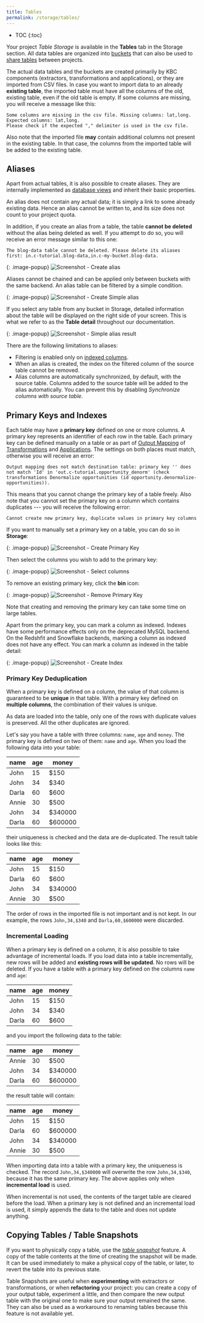 ```yaml
---
title: Tables
permalink: /storage/tables/
---
```


* TOC
{:toc}

Your project *Table Storage* is available in the **Tables** tab in the Storage section. 
All data tables are organized into [buckets](/storage/buckets/) that can also be 
used to [share tables](/storage/buckets/sharing/) between projects.

The actual data tables and the buckets are created primarily by KBC components (extractors, transformations 
and applications), or they are imported from CSV files. In case you want to import data to an already 
**existing table**, the imported table must have all the columns of the old, existing table, even if the old 
table is empty. If some columns are missing, you will receive a message like this:

    Some columns are missing in the csv file. Missing columns: lat,long. Expected columns: lat,long.
    Please check if the expected "," delimiter is used in the csv file.

Also note that the imported file **may** contain additional columns not present in the existing
table. In that case, the columns from the imported table will be added to the existing table.

## Aliases
Apart from actual tables, it is also possible to create aliases. They are internally implemented
as [database views](https://en.wikipedia.org/wiki/View_(SQL)) and inherit their basic properties.

An alias does not contain any actual data; it is simply a link to some already existing data.
Hence an alias cannot be written to, and its size does not count to your project quota.

In addition, if you create an alias from a table, the table **cannot be deleted** without the alias 
being deleted as well. If you attempt to do so, you will receive an error message similar to this one:

    The blog-data table cannot be deleted. Please delete its aliases first: in.c-tutorial.blog-data,in.c-my-bucket.blog-data.

{: .image-popup}
![Screenshot - Create alias](/storage/tables/create-alias.png)

Aliases cannot be chained and can be applied only between buckets with the same backend.
An alias table can be filtered by a simple condition.

{: .image-popup}
![Screenshot - Create Simple alias](/storage/tables/create-simple-alias.png)

If you select any table from any bucket in Storage, detailed information about the table will be displayed 
on the right side of your screen. This is what we refer to as the **Table detail** throughout our documentation.

{: .image-popup}
![Screenshot - Simple alias result](/storage/tables/create-simple-alias-result.png)

There are the following limitations to aliases:

- Filtering is enabled only on [indexed columns](/storage/tables/#primary-keys-and-indexes).
- When an alias is created, the index on the filtered column of the source table cannot be removed.
- Alias columns are automatically synchronized, by default, with the source table. Columns added to the source 
table will be added to the alias automatically.
You can prevent this by disabling *Synchronize columns with source table*.

## Primary Keys and Indexes
Each table may have a **primary key** defined on one or more columns. A primary key represents an
identifier of each row in the table. Each primary key can be defined manually on a table or as part of 
[Output Mapping](/manipulation/transformations/mappings/#output-mapping) of 
[Transformations](/manipulation/transformations/) and [Applications](/manipulation/applications/). 
The settings on both places must match, otherwise you will receive an error:

    Output mapping does not match destination table: primary key '' does not match 'Id' in 'out.c-tutorial.opportunity_denorm' (check transformations Denormalize opportunities (id opportunity.denormalize-opportunities)).

This means that you cannot change the primary key of a table freely. Also note that you cannot set 
the primary key on a column which contains duplicates --- you will receive the following error: 

    Cannot create new primary key, duplicate values in primary key columns

If you want to manually set a primary key on a table, you can do so in **Storage**:

{: .image-popup}
![Screenshot - Create Primary Key](/storage/tables/create-primary-key-1.png)

Then select the columns you wish to add to the primary key:

{: .image-popup}
![Screenshot - Select columns](/storage/tables/create-primary-key-2.png)

To remove an existing primary key, click the **bin** icon:

{: .image-popup}
![Screenshot - Remove Primary Key](/storage/tables/remove-primary-key.png)

Note that creating and removing the primary key can take some time on large tables.

Apart from the primary key, you can mark a column as indexed. Indexes have some performance effects only
on the deprecated MySQL backend. On the Redshfit and Snowflake backends, marking a column as indexed does
not have any effect. You can mark a column as indexed in the table detail:

{: .image-popup}
![Screenshot - Create Index](/storage/tables/create-index.png)

### Primary Key Deduplication
When a primary key is defined on a column, the value of that column is guaranteed to be **unique** in that table.
With a primary key defined on **multiple columns**, the combination of their values is unique. 

As data are loaded into the table, only one of the rows with duplicate values is preserved. 
All the other duplicates are ignored. 

Let's say you have a table with three columns: `name`, `age` and `money`.  The primary key is defined 
on two of them: `name` and `age`. 
When you load the following data into your table:

|name|age|money|
|---|---|---|
|John|15|$150|
|John|34|$340|
|Darla|60|$600|
|Annie|30|$500|
|John|34|$340000|
|Darla|60|$600000|

their uniqueness is checked and the data are de-duplicated. The result table looks like this: 

|name|age|money|
|---|---|---|
|John|15|$150|
|Darla|60|$600|
|John|34|$340000|
|Annie|30|$500|

The order of rows in the imported file is not important and is not kept.
In our example, the rows `John,34,$340` and `Darla,60,$600000` were discarded.

### Incremental Loading
When a primary key is defined on a column, it is also possible to take advantage of incremental loads.
If you load data into a table incrementally, new rows will be added and **existing rows will be updated**.
No rows will be deleted. If you have a table with a primary key defined on the columns `name` and `age`:

|name|age|money|
|---|---|---|
|John|15|$150|
|John|34|$340|
|Darla|60|$600|

and you import the following data to the table:

|name|age|money|
|---|---|---|
|Annie|30|$500|
|John|34|$340000|
|Darla|60|$600000|

the result table will contain:

|name|age|money|
|---|---|---|
|John|15|$150|
|Darla|60|$600000|
|John|34|$340000|
|Annie|30|$500|

When importing data into a table with a primary key, the uniqueness is checked. 
The record `John,34,$340000` will overwrite the row `John,34,$340`, because it has the same primary key.
The above applies only when **incremental load** is used. 

When incremental is not used, the contents of the target table are cleared before the load. When a primary key 
is not defined and an incremental load is used, it simply appends the data to the table and does not update anything.

## Copying Tables / Table Snapshots
If you want to physically copy a table, use the [*table snapshot*](/tutorial/management/#table-snapshots) feature.
A copy of the table contents at the time of creating the snapshot will be made. It can be used immediately to make 
a physical copy of the table, or later, to revert the table into its previous state.

Table Snapshots are useful when **experimenting** with extractors or transformations, or when **refactoring** 
your project: you can create a copy of your output table, experiment a little, and then compare the new output 
table with the original one to make sure your output remained the same. They can also be used as a workaround to 
renaming tables because this feature is not available yet.